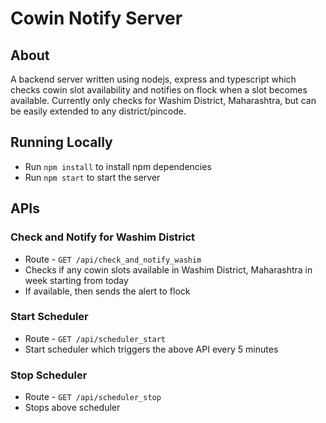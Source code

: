 # Cowin Notify Server

## About

A backend server written using nodejs, express and typescript which checks cowin slot availability and notifies on flock when a slot becomes available. Currently only checks for Washim District, Maharashtra, but can be easily extended to any district/pincode.

## Running Locally

- Run `npm install` to install npm dependencies
- Run `npm start` to start the server

## APIs

### Check and Notify for Washim District

- Route - `GET /api/check_and_notify_washim`
- Checks if any cowin slots available in Washim District, Maharashtra in week starting from today
- If available, then sends the alert to flock

### Start Scheduler

- Route - `GET /api/scheduler_start`
- Start scheduler which triggers the above API every 5 minutes

### Stop Scheduler

- Route - `GET /api/scheduler_stop`
- Stops above scheduler
